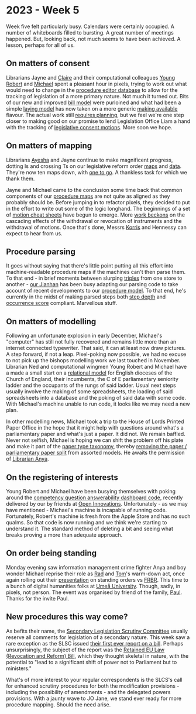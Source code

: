 # 2023 - Week 5

Week five felt particularly busy. Calendars were certainly occupied. A number of whiteboards filled to bursting. A great number of meetings happened. But, looking back, not much seems to have been achieved. A lesson, perhaps for all of us.

## On matters of consent

Librarians Jayne and [Claire](https://twitter.com/tinysprite) and their computational colleagues [Young Robert](https://mastodon.me.uk/@robertbrook) and [Michael](https://mastodon.me.uk/@fantasticlife) spent a pleasant hour in pixels, trying to work out what would need to change in the [procedure editor database](https://github.com/ukparliament/ontologies/blob/master/procedure/meta/editor/schema.svg) to allow for the tracking of legislation of a more primary nature. Not much it turned out. Bits of our new and improved [bill model](https://ukparliament.github.io/ontologies/bill/bill-ontology) were purloined and what had been a simple [laying model](https://ukparliament.github.io/ontologies/laying/laying-ontology) has now taken on a more generic [making available](https://ukparliament.github.io/ontologies/making-available/making-available-ontology) flavour. The actual work still [requires planning](https://trello.com/c/mgzh6eag/260-procedure-editor-to-cope-with-bills), but we feel we're one step closer to making good on our promise to lend Legislation Office Liam a hand with the tracking of [legislative consent motions](https://ukparliament.github.io/ontologies/procedure/maps/legislation/primary/#legislative-consent-motions). More soon we hope.

## On matters of mapping

Librarians [Ayesha](https://mastodon.me.uk/@askalibrarylady) and Jayne continue to make magnificent progress, dotting Is and crossing Ts on our legislative reform order [maps](https://ukparliament.github.io/ontologies/procedure/maps/legislation/secondary/statutory-instruments/super-affirmative-procedures/legislative-reform-orders/legislative-reform-order.pdf) and [data](https://ukparliament.github.io/ontologies/procedure/maps/legislation/secondary/statutory-instruments/super-affirmative-procedures/legislative-reform-orders/legislative-reform-order.svg). They're now ten maps down, with [one to go](https://trello.com/c/7KAQ3UsI/366-core-procedure-data). A thankless task for which we thank them.

Jayne and Michael came to the conclusion some time back that common components of our [procedure maps](https://ukparliament.github.io/ontologies/procedure/maps/) are not quite as aligned as they probably should be. Before jumping in to refactor pixels, they decided to put in the effort to write out some of the logic longhand. The beginnings of a set of [motion cheat sheets](https://ukparliament.github.io/ontologies/procedure/maps/meta/motion-cheat-sheets/) have begun to emerge. More [work beckons](https://trello.com/c/fy7QHOLC/399-cheat-sheets-for-cascade-withdrawals) on the cascading effects of the withdrawal or revocation of instruments and the withdrawal of motions. Once that's done, Messrs [Korris](https://twitter.com/MattKorris) and Hennessy can expect to hear from us.

## Procedure parsing

It goes without saying that there's little point putting all this effort into machine-readable procedure maps if the machines can't then parse them. To that end - in brief moments between slurping [triples](https://en.wikipedia.org/wiki/Semantic_triple) from one store to another - [our Jianhan](https://twitter.com/jianhanzhu) has been busy adapting our parsing code to take account of recent developments to our [procedure model](https://ukparliament.github.io/ontologies/procedure/procedure-ontology). To that end, he's currently in the midst of making parsed steps both [step depth](https://ukparliament.github.io/ontologies/procedure/maps/meta/design-notes/#business-items-actualisation-and-step-depths) and [occurrence score](https://ukparliament.github.io/ontologies/procedure/maps/meta/design-notes/#what-is-possible-and-what-is-plausible) compliant. Marvellous stuff.

## On matters of modelling

Following an unfortunate explosion in early December,  Michael's "computer" has still not fully recovered and remains little more than an internet connected typewriter. That said, it can at least now draw pictures. A step forward, if not a leap. Pixel-poking now possible, we had no excuse to not pick up the bishops modelling work we last touched in November. Librarian Ned and computational wingmen Young Robert and Michael have a made a small start on a [relational model](https://github.com/ukparliament/ontologies/blob/master/bishopric/meta/schema.svg) for English dioceses of the Church of England, their incumbents, the C of E parliamentary seniority ladder and the occupants of the rungs of said ladder. Usual next steps usually involve the making of some spreadsheets, the loading of said spreadsheets into a database and the poking of said data with some code. With Michael's machine unable to run code, it looks like we may need a new plan.

In other modelling news, Michael took a trip to the House of Lords Printed Paper Office in the hope that it might help with questions around what's a parliamentary paper and what's just a paper. It did not. We remain baffled. Never not selfish, Michael is hoping we can shift the problem off his plate and make it part of the [paper type taxonomy](https://ukparliament.github.io/ontologies/paper/paper-ontology#d4e167), thereby [removing the paper / parliamentary paper split](https://trello.com/c/ttjd53CS/90-remove-the-paper-parliamentary-paper-distinction) from assorted models. He awaits the permission of [Librarian Anya](https://mastodon.me.uk/@anyaso).

## On the registering of interests

Young Robert and Michael have been busying themselves with poking around the [competency question answerability dashboard code](https://github.com/open-innovations/register-of-members-interests-proto/), recently delivered by our by friends at [Open Innovations](https://open-innovations.org/). Unfortunately - as we may have mentioned - Michael's machine is incapable of running code. Fortunately, Robert's machine is fresh from the Apple Store and has no such qualms. So that code is now running and we think we're starting to understand it. The standard method of deleting a bit and seeing what breaks proving a more than adequate approach.

## On order being standing

Monday evening saw information management crime fighter Anya and boy wonder Michael reprise their role as [Rad](https://radoslawzubek.com/) and [Tom](https://twitter.com/tomgfleming)'s warm-down act, once again rolling out their [presentation](https://docs.google.com/presentation/d/1q9Kf2Drd4-D4ehpZdgZooX_oVFWXAqZTtqbxQ8CUYag/edit?usp=sharing) on standing orders vs [FRBR](https://en.wikipedia.org/wiki/Functional_Requirements_for_Bibliographic_Records). This time to a bunch of digital humanities folks at [Umeå University](https://www.umu.se/en/). Though, sadly, in pixels, not person. The event was organised by friend of the family, [Paul](https://twitter.com/pseaward1). Thanks for the invite Paul.

## New procedures this way come?

As befits their name, the [Secondary Legislation Scrutiny Committee](https://committees.parliament.uk/committee/255/secondary-legislation-scrutiny-committee/) usually reserve all comments for legislation of a secondary nature. This week saw a rare exception as the SLSC issued [their first ever report on a bill](https://publications.parliament.uk/pa/ld5803/ldselect/ldsecleg/145/14503.htm#_idTextAnchor001). Perhaps unsurprisingly, the subject of the report was the [Retained EU Law (Revocation and Reform) Bill](https://bills.parliament.uk/bills/3340), which they thought skeletal in nature, with the potential to "lead to a significant shift of power not to Parliament but to ministers."

What's of more interest to your regular correspondents is the SLCS's call for enhanced scrutiny procedures for both the modification provisions - including the possibility of amendments - and the delegated powers provisions. With a jaunty wave to JO Jane, we stand ever ready for more procedure mapping. Should the need arise.